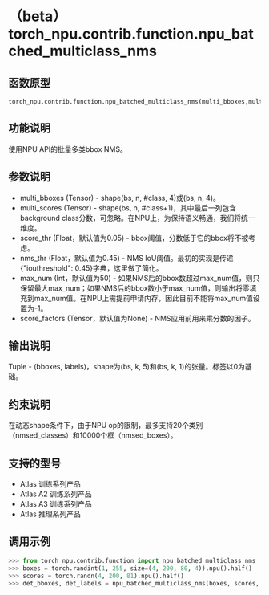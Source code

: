 # （beta）torch_npu.contrib.function.npu_batched_multiclass_nms

## 函数原型

```
torch_npu.contrib.function.npu_batched_multiclass_nms(multi_bboxes,multi_scores,score_thr=0.05,nms_thr=0.45,max_num=50,score_factors=None):
```

## 功能说明

使用NPU API的批量多类bbox NMS。

## 参数说明

- multi_bboxes (Tensor) - shape(bs, n, \#class, 4)或(bs, n, 4)。
- multi_scores (Tensor) - shape(bs, n, \#class+1)，其中最后一列包含background class分数，可忽略。在NPU上，为保持语义畅通，我们将统一维度。
- score_thr (Float，默认值为0.05) - bbox阈值，分数低于它的bbox将不被考虑。
- nms_thr (Float，默认值为0.45) - NMS IoU阈值。最初的实现是传递\{"iouthreshold": 0.45\}字典，这里做了简化。
- max_num (Int，默认值为50) - 如果NMS后的bbox数超过max_num值，则只保留最大max_num；如果NMS后的bbox数小于max_num值，则输出将零填充到max_num值。在NPU上需提前申请内存，因此目前不能将max_num值设置为-1。
- score_factors (Tensor，默认值为None) - NMS应用前用来乘分数的因子。

## 输出说明

Tuple - (bboxes, labels)，shape为(bs, k, 5)和(bs, k, 1)的张量。标签以0为基础。

## 约束说明

在动态shape条件下，由于NPU op的限制，最多支持20个类别（nmsed_classes）和10000个框（nmsed_boxes）。

## 支持的型号

- <term>Atlas 训练系列产品</term>
- <term>Atlas A2 训练系列产品</term>
- <term>Atlas A3 训练系列产品</term>
- <term>Atlas 推理系列产品</term>

## 调用示例

```python
>>> from torch_npu.contrib.function import npu_batched_multiclass_nms
>>> boxes = torch.randint(1, 255, size=(4, 200, 80, 4)).npu().half()
>>> scores = torch.randn(4, 200, 81).npu().half()
>>> det_bboxes, det_labels = npu_batched_multiclass_nms(boxes, scores, score_thr=0.3, nms_thr=0.5, max_num=3)
```

